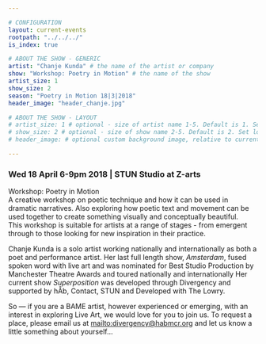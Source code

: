 ```yaml
---

# CONFIGURATION
layout: current-events
rootpath: "../../../"
is_index: true

# ABOUT THE SHOW - GENERIC
artist: "Chanje Kunda" # the name of the artist or company
show: "Workshop: Poetry in Motion" # the name of the show
artist_size: 1
show_size: 2
season: "Poetry in Motion 18|3|2018"
header_image: "header_chanje.jpg"

# ABOUT THE SHOW - LAYOUT
# artist_size: 1 # optional - size of artist name 1-5. Default is 1. Set longer names to lower values
# show_size: 2 # optional - size of show name 2-5. Default is 2. Set longer names to lower values
# header_image: # optional custom background image, relative to current page

---
```

### Wed 18 April 6-9pm 2018 | STUN Studio at Z-arts     
           
Workshop: Poetry in Motion    
A creative workshop on poetic technique and how it can be used in dramatic narratives. Also exploring how poetic text and movement can be used together to create something visually and conceptually beautiful.       
This workshop is suitable for artists at a range of stages - from emergent through to those looking for new inspiration in their practice.         

Chanje Kunda is a solo artist working nationally and internationally as both a poet and performance artist. Her last full length show, *Amsterdam*, fused spoken word with live art and was nominated for Best Studio Production by Manchester Theatre Awards and toured nationally and internationally 
Her current show *Superposition* was developed through Divergency and supported by hÅb, Contact, STUN and Developed with The Lowry.    

So — if you are a BAME artist, however experienced or emerging, with an interest in exploring Live Art, we would love for you to join us.   To request a place, please email us at <mailto:divergency@habmcr.org> and let us know a little something about yourself…     

